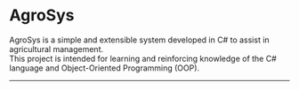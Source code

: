 # AgroSys

AgroSys is a simple and extensible system developed in C# to assist in agricultural management.  
This project is intended for learning and reinforcing knowledge of the C# language and Object-Oriented Programming (OOP).

---
